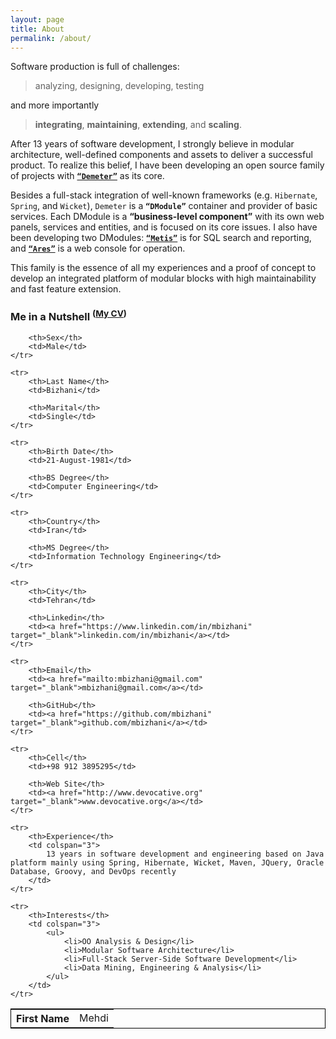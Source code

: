 ```yaml
---
layout: page
title: About
permalink: /about/
---
```


Software production is full of challenges: 
> analyzing, designing, developing, testing

and more importantly
> **integrating**, **maintaining**, **extending**, and **scaling**.

After 13 years of software development, I strongly believe in modular architecture, well-defined components and assets to deliver a successful product.
To realize this belief, I have been developing an open source family of projects with [**`“Demeter”`**](https://github.com/mbizhani/Demeter) as its core.

Besides a full-stack integration of well-known frameworks (e.g. `Hibernate`, `Spring`, and `Wicket`), `Demeter` is a **`“DModule”`** container and provider of basic services. 
Each DModule is a **“business-level component”** with its own web panels, services and entities, and is focused on its core issues. 
I also have been developing two DModules: [**`“Metis”`**](https://github.com/mbizhani/Metis) is for SQL search and reporting, and [**`“Ares”`**](https://github.com/mbizhani/Ares) is a web console for operation.

This family is the essence of all my experiences and a proof of concept to develop an integrated platform of modular blocks with high maintainability and fast feature extension. 

### Me in a Nutshell <sup>([My CV](/assets/cv/MBizhani_CV_En.pdf))</sup>

<table style="border: 1px solid black" align="center">
	<tr>
		<th>First Name</th>
		<td>Mehdi</td>

		<th>Sex</th>
		<td>Male</td>
	</tr>

	<tr>
		<th>Last Name</th>
		<td>Bizhani</td>

		<th>Marital</th>
		<td>Single</td>
	</tr>

	<tr>
		<th>Birth Date</th>
		<td>21-August-1981</td>

		<th>BS Degree</th>
		<td>Computer Engineering</td>
	</tr>

	<tr>
		<th>Country</th>
		<td>Iran</td>

		<th>MS Degree</th>
		<td>Information Technology Engineering</td>
	</tr>

	<tr>
		<th>City</th>
		<td>Tehran</td>

		<th>Linkedin</th>
		<td><a href="https://www.linkedin.com/in/mbizhani" target="_blank">linkedin.com/in/mbizhani</a></td>
	</tr>

	<tr>
		<th>Email</th>
		<td><a href="mailto:mbizhani@gmail.com" target="_blank">mbizhani@gmail.com</a></td>

		<th>GitHub</th>
		<td><a href="https://github.com/mbizhani" target="_blank">github.com/mbizhani</a></td>
	</tr>

	<tr>
		<th>Cell</th>
		<td>+98 912 3895295</td>

		<th>Web Site</th>
		<td><a href="http://www.devocative.org" target="_blank">www.devocative.org</a></td>
	</tr>

	<tr>
		<th>Experience</th>
		<td colspan="3">
			13 years in software development and engineering based on Java platform mainly using Spring, Hibernate, Wicket, Maven, JQuery, Oracle Database, Groovy, and DevOps recently
		</td>
	</tr>

	<tr>
		<th>Interests</th>
		<td colspan="3">
			<ul>
				<li>OO Analysis & Design</li>
				<li>Modular Software Architecture</li>
				<li>Full-Stack Server-Side Software Development</li>
				<li>Data Mining, Engineering & Analysis</li>
			</ul>
		</td>
	</tr>
</table>